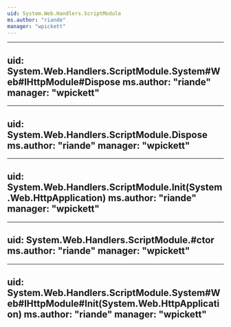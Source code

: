 ```yaml
---
uid: System.Web.Handlers.ScriptModule
ms.author: "riande"
manager: "wpickett"
---
```


---
uid: System.Web.Handlers.ScriptModule.System#Web#IHttpModule#Dispose
ms.author: "riande"
manager: "wpickett"
---

---
uid: System.Web.Handlers.ScriptModule.Dispose
ms.author: "riande"
manager: "wpickett"
---

---
uid: System.Web.Handlers.ScriptModule.Init(System.Web.HttpApplication)
ms.author: "riande"
manager: "wpickett"
---

---
uid: System.Web.Handlers.ScriptModule.#ctor
ms.author: "riande"
manager: "wpickett"
---

---
uid: System.Web.Handlers.ScriptModule.System#Web#IHttpModule#Init(System.Web.HttpApplication)
ms.author: "riande"
manager: "wpickett"
---
